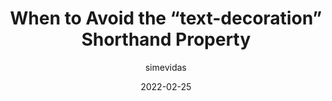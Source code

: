 ---
author: simevidas
date: 2022-02-25
draft: true
publisher: css
tags:
  - css
target_url: https://css-tricks.com/when-to-avoid-css-text-decoration-shorthand/
title: When to Avoid the “text-decoration” Shorthand Property
---